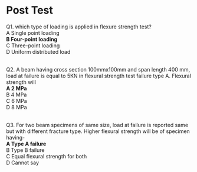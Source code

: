 # Post Test
Q1. which type of loading is applied in flexure strength test?<br>
A    Single point loading<br>
**B    Four-point loading**<br>
C    Three-point loading<br>
D    Uniform distributed load<br><br>

Q2. A beam having cross section 100mmx100mm and span length 400 mm, load at failure is equal to 5KN in flexural strength test failure type A. Flexural strength will<br>
**A    2 MPa**<br>
B    4 MPa<br>
C    6 MPa<br>
D    8 MPa<br><br>

Q3. For two beam specimens of same size, load at failure is reported same but with different fracture type. Higher flexural strength will be of specimen having-<br>
**A    Type A failure**<br>
B    Type B failure<br>
C    Equal flexural strength for both<br>
D    Cannot say<br><br>
